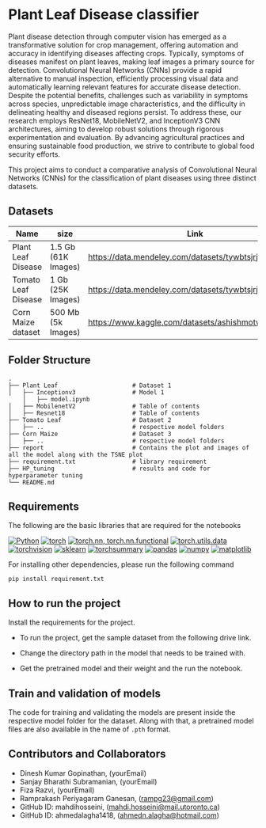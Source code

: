 # Plant Leaf Disease classifier

Plant disease detection through computer vision has emerged as a transformative solution for crop management, offering automation and accuracy in identifying diseases affecting crops. Typically, symptoms of diseases manifest on plant leaves, making leaf images a primary source for detection. Convolutional Neural Networks (CNNs) provide a rapid alternative to manual inspection, efficiently processing visual data and automatically learning relevant features for accurate disease detection. Despite the potential benefits, challenges such as variability in symptoms across species, unpredictable image characteristics, and the difficulty in delineating healthy and diseased regions persist. To address these, our research employs ResNet18, MobileNetV2, and InceptionV3 CNN architectures, aiming to develop robust solutions through rigorous experimentation and evaluation. By advancing agricultural practices and ensuring sustainable food production, we strive to contribute to global food security efforts.

This project aims to conduct a comparative analysis of Convolutional Neural Networks (CNNs) for the classification of plant diseases using three distinct datasets. 
## Datasets
| Name  | size |  Link |
| ------------- | ------------- | ------------- |
| Plant Leaf Disease  |  1.5 Gb (61K Images)  | https://data.mendeley.com/datasets/tywbtsjrjv/1  |
 Tomato Leaf Disease  | 1 Gb (25K Images)  | https://data.mendeley.com/datasets/tywbtsjrjv/1 |
| Corn Maize dataset  | 500 Mb (5k Images)  | https://www.kaggle.com/datasets/ashishmotwani/tomato |

## Folder Structure
    .
    ├── Plant Leaf                     # Dataset 1
    │   ├── Inceptionv3                # Model 1
        │   ├── model.ipynb      
    │   ├── MobilenetV2                # Table of contents
    │   ├── Resnet18                   # Table of contents
    ├── Tomato Leaf                    # Dataset 2
    │   ├── ..                         # respective model folders
    ├── Corn Maize                     # Dataset 3
    │   ├── ..                         # respective model folders
    ├── report                         # Contains the plot and images of all the model along with the TSNE plot
    ├── requirement.txt                # library requirement
    ├── HP_tuning                      # results and code for hyperparameter tuning
    └── README.md

## Requirements

The following are the basic libraries that are required for the notebooks

[![Python][Python.js]][Python-url]
[![torch][torch.js]][torch-url]
[![torch.nn, torch.nn.functional][torch.nn.js]][torch.nn-url]
[![torch.utils.data][torch.utils.data.js]][torch.utils.data-url]
[![torchvision][torchvision.js]][torchvision-url]
[![sklearn][sklearn.js]][sklearn-url]
[![torchsummary][torchsummary.js]][torchsummary-url]
[![pandas][pandas.js]][pandas-url]
[![numpy][numpy.js]][numpy-url]
[![matplotlib][matplotlib.js]][matplotlib-url]

[Python.js]: https://img.shields.io/badge/Python-3776AB?style=for-the-badge&logo=python&logoColor=white
[Python-url]: https://www.python.org/
[torch.js]: https://img.shields.io/badge/torch-EE4C2C?style=for-the-badge&logo=pytorch&logoColor=white
[torch-url]: https://pytorch.org/
[torch.nn.js]: https://img.shields.io/badge/torch.nn%2C%20torch.nn.functional-EE4C2C?style=for-the-badge&logo=pytorch&logoColor=white
[torch.nn-url]: https://pytorch.org/docs/stable/nn.html
[torch.utils.data.js]: https://img.shields.io/badge/torch.utils.data-EE4C2C?style=for-the-badge&logo=pytorch&logoColor=white
[torch.utils.data-url]: https://pytorch.org/docs/stable/data.html
[torchvision.js]: https://img.shields.io/badge/torchvision.datasets%2C%20torchvision.transforms%2C%20torchvision.models-EE4C2C?style=for-the-badge&logo=pytorch&logoColor=white
[torchvision-url]: https://pytorch.org/vision/
[sklearn.js]: https://img.shields.io/badge/scikit--learn-F7931E?style=for-the-badge&logo=scikit-learn&logoColor=white
[sklearn-url]: https://scikit-learn.org/stable/
[torchsummary.js]: https://img.shields.io/badge/torchsummary-EE4C2C?style=for-the-badge&logo=pytorch&logoColor=white
[torchsummary-url]: https://github.com/sksq96/pytorch-summary
[pandas.js]: https://img.shields.io/badge/pandas-150458?style=for-the-badge&logo=pandas&logoColor=white
[pandas-url]: https://pandas.pydata.org/
[numpy.js]: https://img.shields.io/badge/numpy-013243?style=for-the-badge&logo=numpy&logoColor=white
[numpy-url]: https://numpy.org/
[matplotlib.js]: https://img.shields.io/badge/matplotlib-11557C?style=for-the-badge&logo=python&logoColor=white
[matplotlib-url]: https://matplotlib.org/

For installing other dependencies, please run the following command

```
pip install requirement.txt
```
## How to run the project

Install the requirements for the project.

- To run the project, get the sample dataset from the following drive link.

- Change the directory path in the model that needs to be trained with.
- Get the pretrained model and their weight and the run the notebook.

## Train and validation of models
The code for training and validating the models are present inside the respective model folder for the dataset. Along with that, a pretrained model files are also available in the name of ```.pth``` format. 

## Contributors and Collaborators

- Dinesh Kumar Gopinathan, (yourEmail)
- Sanjay Bharathi Subramanian, (yourEmail)
- Fiza Razvi, (yourEmail)
- Ramprakash Periyagaram Ganesan, (rampg23@gmail.com)
- GitHub ID: mahdihosseini, (mahdi.hosseini@mail.utoronto.ca)
- GitHub ID: ahmedalagha1418, (ahmedn.alagha@hotmail.com)


